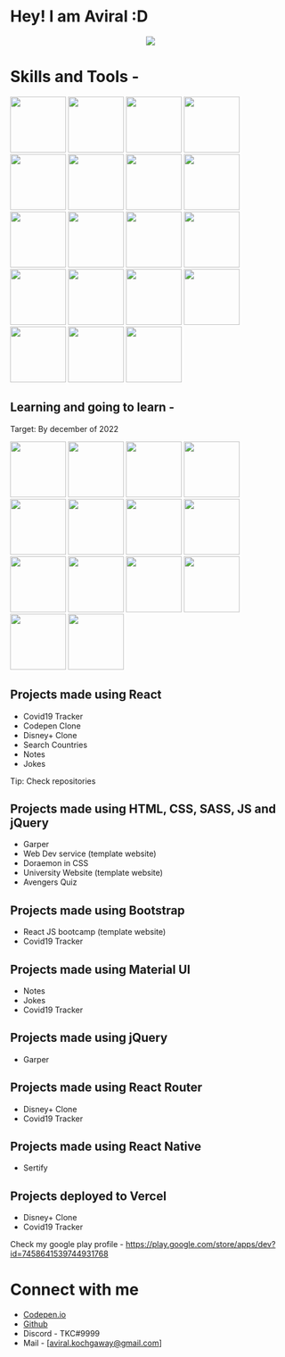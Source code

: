 # Hey! I am Aviral :D

<center><img src="https://camo.githubusercontent.com/5dfebf5f3a34ac622ba9a36c410cac320584d13e612979ccae3d1d5d4c8a340f/68747470733a2f2f6d656469612e74656e6f722e636f6d2f696d616765732f64316437663665663963663234343937613964363162306138336130663530652f74656e6f722e676966" /></center>


# Skills and Tools - <br />

<span>
  <img src="https://cdn.iconscout.com/icon/free/png-256/react-1-282599.png" width=100/>
  <img src="https://upload.wikimedia.org/wikipedia/commons/thumb/d/d5/CSS3_logo_and_wordmark.svg/1200px-CSS3_logo_and_wordmark.svg.png" width=100/>
  <img src="https://www.w3.org/html/logo/downloads/HTML5_Badge_512.png" width=100/>
  <img src="https://img.icons8.com/color/452/javascript--v1.png" width=100/>
  <img src="https://sass-lang.com/assets/img/styleguide/seal-color-aef0354c.png" width=100/>
  <img src="https://upload.wikimedia.org/wikipedia/commons/thumb/b/b2/Bootstrap_logo.svg/1200px-Bootstrap_logo.svg.png" width=100/>
  <img src="https://encrypted-tbn0.gstatic.com/images?q=tbn:ANd9GcQN0Uu0auB-_30X62d-vUYM-jhN4TkqPqgv6A&usqp=CAUg" width=100/>
  <img src="https://material-ui.com/static/logo.png" width=100/>
  <img src="https://reacttraining.com/images/logo-icon-512.png" width=100/>
  <img src="https://www.joykal.com/wp-content/uploads/2019/09/jquery.png" width=100/>
  <img src="https://avatars.githubusercontent.com/u/6853419?s=200&v=4" width=100/>
  <img src="https://www.paceit.co.uk/wp-content/uploads/2021/07/react-native-development-company.png" width=100/>
  <img src="https://user-images.githubusercontent.com/674621/71187801-14e60a80-2280-11ea-94c9-e56576f76baf.png" width=100/>
  <img src="https://www.jsmtech.org/media/92/zsh.png" width=100/>
  <img src="https://upload.wikimedia.org/wikipedia/commons/thumb/6/62/Microsoft_Office_PowerPoint_%282013%E2%80%932019%29.svg/768px-Microsoft_Office_PowerPoint_%282013%E2%80%932019%29.svg.png" width=100/>
  <img src="https://www.quikteks.com/wp-content/uploads/2017/10/Wordlogo400-1.jpg" width=100/>
  <img src="https://upload.wikimedia.org/wikipedia/commons/thumb/d/db/Npm-logo.svg/540px-Npm-logo.svg.png" width=100 />
  <img src="https://next.yarnpkg.com/icons/icon-512x512.png?v=f5700f2542f6d562c3f654ed9d45683f" width=100 />
  <img src="https://i.pinimg.com/originals/c4/35/6c/c4356cd5454d06585e0a46066b555172.png" width=100 />
</span>

## Learning and going to learn - 
<p>Target: By december of 2022</p>
<span>
<img src="https://cdn3.iconfinder.com/data/icons/popular-services-brands/512/angular-js-512.png" width=100 />
<img src="https://cdn.iconscout.com/icon/free/png-512/vue-282497.png" width=100 />
<img src="https://cdn.iconscout.com/icon/free/png-512/node-js-1174925.png" width=100 />
<img src="https://camo.githubusercontent.com/4da8fbe32d03f3cd0c099af887ce14d1bff01c3325501bae56bc5ca9563548f9/68747470733a2f2f65787465726e616c2d636f6e74656e742e6475636b6475636b676f2e636f6d2f69752f3f753d6874747073253341253246253246766563746f7269666965642e636f6d253246696d61676573253246657870726573732d6a732d69636f6e2d32302e706e6726663d31266e6f66623d31" width=100 />
  <img src="https://www.drupal.org/files/project-images/nextjs-drupal.jpg" width=100 />
  <img src="https://upload.wikimedia.org/wikipedia/commons/thumb/3/3f/Git_icon.svg/1024px-Git_icon.svg.png" width=100 />
  <img src="https://upload.wikimedia.org/wikipedia/commons/thumb/4/4c/Typescript_logo_2020.svg/1200px-Typescript_logo_2020.svg.png" width=100 />
  <img src="https://cdn.iconscout.com/icon/free/png-512/mongodb-226029.png" width=100 />
  <img src="https://upload.wikimedia.org/wikipedia/commons/thumb/7/73/Microsoft_Excel_2013-2019_logo.svg/2086px-Microsoft_Excel_2013-2019_logo.svg.png" width=100 />
  <img src="https://raw.githubusercontent.com/sveltejs/svelte/29052aba7d0b78316d3a52aef1d7ddd54fe6ca84/site/static/images/svelte-android-chrome-512.png" width=100 />
  <img src="https://img.icons8.com/color/452/redux.png" width=100 />
  <img src="https://cdn-media-1.freecodecamp.org/images/1*p1TndLk3UsGPBsM7qHPZIw.png" width=100 />
  <img src="https://img.icons8.com/color/452/firebase.png" width=100 />
  <img src="https://img.stackshare.io/service/8158/default_660b7c41c3ba489cb581eec89c04655404258c19.png" width=100 />
</span>

## Projects made using React

- Covid19 Tracker
- Codepen Clone
- Disney+ Clone
- Search Countries
- Notes
- Jokes 

Tip: Check repositories

## Projects made using HTML, CSS, SASS, JS and jQuery
- Garper
- Web Dev service (template website)
- Doraemon in CSS
- University Website (template website)
- Avengers Quiz

## Projects made using Bootstrap

- React JS bootcamp (template website)
- Covid19 Tracker

## Projects made using Material UI
- Notes
- Jokes
- Covid19 Tracker

## Projects made using jQuery
- Garper

## Projects made using React Router
- Disney+ Clone
- Covid19 Tracker

## Projects made using React Native
- Sertify

## Projects deployed to Vercel
- Disney+ Clone
- Covid19 Tracker

Check my google play profile - https://play.google.com/store/apps/dev?id=7458641539744931768

# Connect with me

- [Codepen.io](https://codepen.io/AviralCoder)
- [Github](https://github.com/AviralCoder)
- Discord - TKC#9999
- Mail - [aviral.kochgaway@gmail.com]


